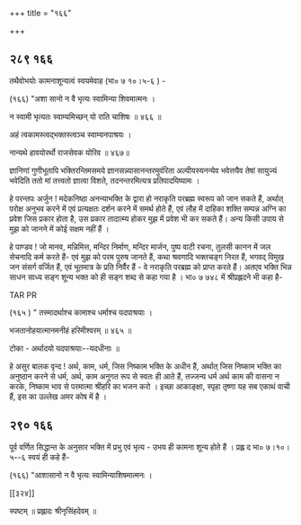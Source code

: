 +++
title = "१६६"

+++


## २८९ १६६
तथैवोभयोः कामनाशून्यत्वं स्वयमेवाह (भा० ७ १०।५-६ ) - 

(१६६) "अशा सानो न वै भृत्यः स्वामिन्या शिवमात्मनः । 

न स्वामी भृत्यतः स्वाम्यमिच्छन् यो राति चाशिषः ॥ ४६६ ॥ 

अहं त्वकामस्त्वद्भक्तस्त्वञ्च स्वाम्यनपाश्रयः । 

नान्यथे हावयोरर्थो राजसेवक योरिव ॥ ४६७॥ 

ज्ञानिणां गुणीभूतापि भक्तिरन्तिमसमये ज्ञानसन्न्यासानन्तरमुवंरिता अल्पीयस्यनन्येव भवेत्तयैव तेषां सायुज्यं भवेदिति ततो मां तत्त्वतो ज्ञात्वा विशते, तदनन्तरमित्यत्र प्रतिपादयिष्यामः । 

हे परन्तपः अर्जुन ! मदेकनिष्ठा अनन्याभक्ति के द्वारा हो नराकृति परब्रह्म स्वरूप को जान सकते हैं, अर्थात् परोक्ष अनुभव करने में एवं प्रत्यक्षतः दर्शन करने में समर्थ होते हैं, एवं लौह में दाहिका शक्ति सम्पन्न अग्नि का प्रवेश जिस प्रकार होता है, उस प्रकार तादात्म्य होकर मुझ में प्रवेश भी कर सकते हैं। अन्य किसी उपाय से मुझ को जानने में कोई सक्षम नहीं हैं । 

हे पाण्डव ! जो मानव, मन्निमित्त, मन्दिर निर्माण, मन्दिर मार्जन, पुष्प वाटी रचना, तुलसी कानन में जल सेचनादि कर्म करते हैं- एवं मुझ को परम पुरुष जानते हैं, कथा श्रवणादि भक्तचङ्ग निरत हैं, भगवद् विमुख जन संसर्ग वर्जित हैं, एवं भूतमात्र के प्रति निर्वैर हैं - वे नराकृति परब्रह्म को प्राप्त करते हैं। अतएव भक्ति भिन्न साधन साध्य सङ्ग शून्य भक्त को ही सङ्ग शब्द से कहा गया है । भा० ७ ७४८ में श्रीप्रह्लदने भी कहा है- 

TAR PR 

(१६५ ) " तस्मादर्थाश्च कामाश्च धर्माश्च यदपाश्रयाः । 

भजतानोहयात्मानमनीहं हरिमीश्वरम् ॥ ४६५ ॥ 

टोका - अर्थादयो यदपाश्रयाः--यदधीनाः ॥ 

हे असुर बालक वृन्द ! अर्थ, काम, धर्म, जिस निष्काम भक्ति के अधीन हैं, अर्थात् जिस निष्काम भक्ति का अनुष्ठान करने से धर्म, अर्थ, काम अनुगत रूप से स्वतः ही आते हैं, तज्जन्य धर्म अर्थ काम की वासना न करके, निष्काम भाव से परमात्मा श्रीहरि का भजन करो । इच्छा आकाङ्क्षा, स्पृहा तृष्णा यह सब एकाथं वाची हैं, इस का उल्लेख अमर कोष में है । 


## २९० १६६
पूर्व वर्णित सिद्धान्त के अनुसार भक्ति में प्रभु एवं भृत्य - उभय ही कामना शून्य होते हैं । प्रह्ल द भा० ७।१०।५--६ स्वयं ही कहे हैं- 

(१६६) "आशासानो न वै भृत्यः स्वामिन्याशिषमात्मनः । 

[[३२४]] 



स्पष्टम् ॥ प्रह्लादः श्रीनृसिंहदेवम् ॥ 
